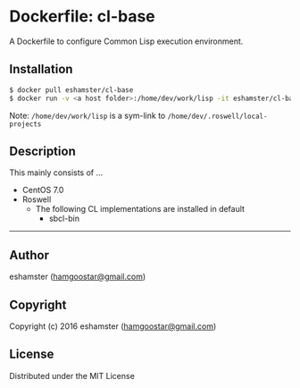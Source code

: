 # Dockerfile: cl-base

A Dockerfile to configure Common Lisp execution environment.

## Installation

```bash
$ docker pull eshamster/cl-base
$ docker run -v <a host folder>:/home/dev/work/lisp -it eshamster/cl-base /bin/bash
```

Note: `/home/dev/work/lisp` is a sym-link to `/home/dev/.roswell/local-projects`

## Description

This mainly consists of ...

- CentOS 7.0
- Roswell
  - The following CL implementations are installed in default
    - sbcl-bin

---------

## Author

eshamster (hamgoostar@gmail.com)

## Copyright

Copyright (c) 2016 eshamster (hamgoostar@gmail.com)

## License

Distributed under the MIT License
